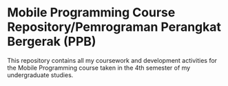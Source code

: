 # Mobile Programming Course Repository/Pemrograman Perangkat Bergerak (PPB)

This repository contains all my coursework and development activities for the Mobile Programming course taken in the 4th semester of my undergraduate studies.

